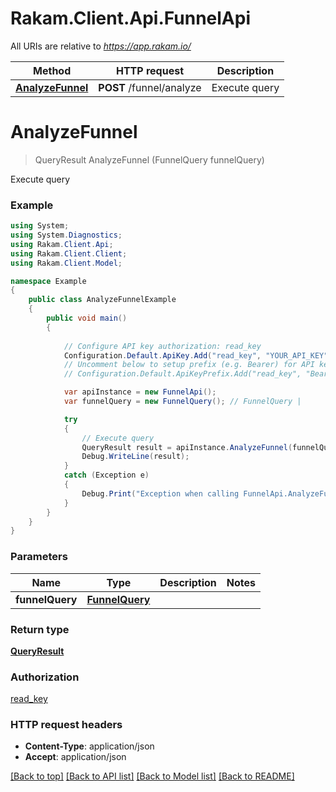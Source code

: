 # Rakam.Client.Api.FunnelApi

All URIs are relative to *https://app.rakam.io/*

Method | HTTP request | Description
------------- | ------------- | -------------
[**AnalyzeFunnel**](FunnelApi.md#analyzefunnel) | **POST** /funnel/analyze | Execute query


<a name="analyzefunnel"></a>
# **AnalyzeFunnel**
> QueryResult AnalyzeFunnel (FunnelQuery funnelQuery)

Execute query



### Example
```csharp
using System;
using System.Diagnostics;
using Rakam.Client.Api;
using Rakam.Client.Client;
using Rakam.Client.Model;

namespace Example
{
    public class AnalyzeFunnelExample
    {
        public void main()
        {
            
            // Configure API key authorization: read_key
            Configuration.Default.ApiKey.Add("read_key", "YOUR_API_KEY");
            // Uncomment below to setup prefix (e.g. Bearer) for API key, if needed
            // Configuration.Default.ApiKeyPrefix.Add("read_key", "Bearer");

            var apiInstance = new FunnelApi();
            var funnelQuery = new FunnelQuery(); // FunnelQuery | 

            try
            {
                // Execute query
                QueryResult result = apiInstance.AnalyzeFunnel(funnelQuery);
                Debug.WriteLine(result);
            }
            catch (Exception e)
            {
                Debug.Print("Exception when calling FunnelApi.AnalyzeFunnel: " + e.Message );
            }
        }
    }
}
```

### Parameters

Name | Type | Description  | Notes
------------- | ------------- | ------------- | -------------
 **funnelQuery** | [**FunnelQuery**](FunnelQuery.md)|  | 

### Return type

[**QueryResult**](QueryResult.md)

### Authorization

[read_key](../README.md#read_key)

### HTTP request headers

 - **Content-Type**: application/json
 - **Accept**: application/json

[[Back to top]](#) [[Back to API list]](../README.md#documentation-for-api-endpoints) [[Back to Model list]](../README.md#documentation-for-models) [[Back to README]](../README.md)

